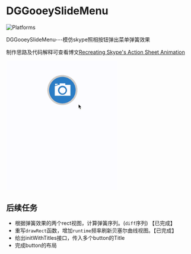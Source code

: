 # DGGooeySlideMenu

![Platforms](https://cocoapod-badges.herokuapp.com/p/MZTimerLabel/badge.png)

DGGooeySlideMenu---模仿skype照相按钮弹出菜单弹簧效果

制作思路及代码解释可查看博文[Recreating Skype's Action Sheet Animation](http://desgard.com/2016/06/05/DGGooeySlideMenu/)

<img src="/Source/demo0.gif" alt="img" width="300px">

## 后续任务

* 根据弹簧效果的两个rect视图，计算弹簧序列。(`diff`序列) 【已完成】
* 重写`drawRect`函数，增加`runtime`频率刷新贝塞尔曲线视图。【已完成】
* 给出initWithTitles接口，传入多个button的Title
* 完成button的布局
